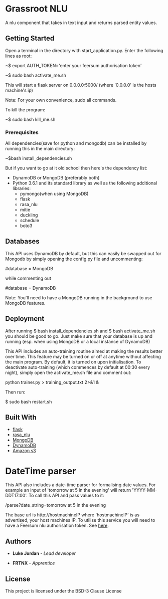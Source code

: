 # Grassroot NLU 

A nlu component that takes in text input and returns parsed entity values.

## Getting Started

Open a terminal in the directory with start_application.py. Enter the following lines as root:

 ~$ export AUTH_TOKEN='enter your feersum authorisation token'

 ~$ sudo bash activate_me.sh

This will start a flask server on 0.0.0.0:5000/ (where '0.0.0.0' is the hosts machine's ip)
 
Note: For your own convenience, sudo all commands.

To kill the program:

 ~$ sudo bash kill_me.sh

### Prerequisites

All dependencies(save for python and mongodb) can be installed by running this in the main directory:

 ~$bash install_dependencies.sh

But if you want to go at it old school then here's the dependency list: 

* DynamoDB or MongoDB (preferably both)
* Python 3.6.1 and its standard library as well as the following additional libraries:
  * pymongo(when using MongoDB)
  * flask
  * rasa_nlu
  * mitie
  * duckling
  * schedule
  * boto3


## Databases

This API uses DynamoDB by default, but this can easily be swapped out for Mongodb by simply opening the config.py file and uncommenting:

 #database = MongoDB

while commenting out
 
 #database = DynamoDB

Note: You'll need to have a MongoDB running in the background to use MongoDB features.


## Deployment

After running $ bash install_dependencies.sh and $ bash activate_me.sh you should be good to go. Just make sure that your database is up and running (esp. when using MongoDB or a local instance of DynamoDB)

This API includes an auto-training routine aimed at making the results better over time. This feature may be turned on or off at anytime without affecting the main program. By default, it is turned on upon initialisation. To deactivate auto-training (which commences by default at 00:30 every night),
simply open the activate_me.sh file and comment out:

 python trainer.py > training_output.txt 2>&1 &

Then run:

 $ sudo bash restart.sh


## Built With

* [flask](http://flask.pocoo.org/)
* [rasa_nlu](http://rasa.ai/)
* [MongoDB](https://www.mongodb.com/)
* [DynamoDB](https://aws.amazon.com/dynamodb/)
* [Amazon s3](https://aws.amazon.com/s3‎/)


# DateTime parser

This API also includes a date-time parser for formalising date values. For example an input of 'tomorrow at 5 in the evening' will return 'YYYY-MM-DDT17:00'.
To call this API and pass values to it:

  /parse?date_string=tomorrow at 5 in the evening

The base url is http://hostmachineIP where 'hostmachineIP' is as advertised, your host machines IP. To utilise this service you will need to have a Feersum nlu authorisation token. See [here](http://feersum.io/).


## Authors

* **Luke Jordan** - *Lead developer*

* **FRTNX** - *Apprentice* 


## License

This project is licensed under the BSD-3 Clause License